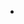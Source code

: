 <!-- START doctoc generated TOC please keep comment here to allow auto update -->
<!-- DON'T EDIT THIS SECTION, INSTEAD RE-RUN doctoc TO UPDATE -->

- [](#)

<!-- END doctoc generated TOC please keep comment here to allow auto update -->

# 